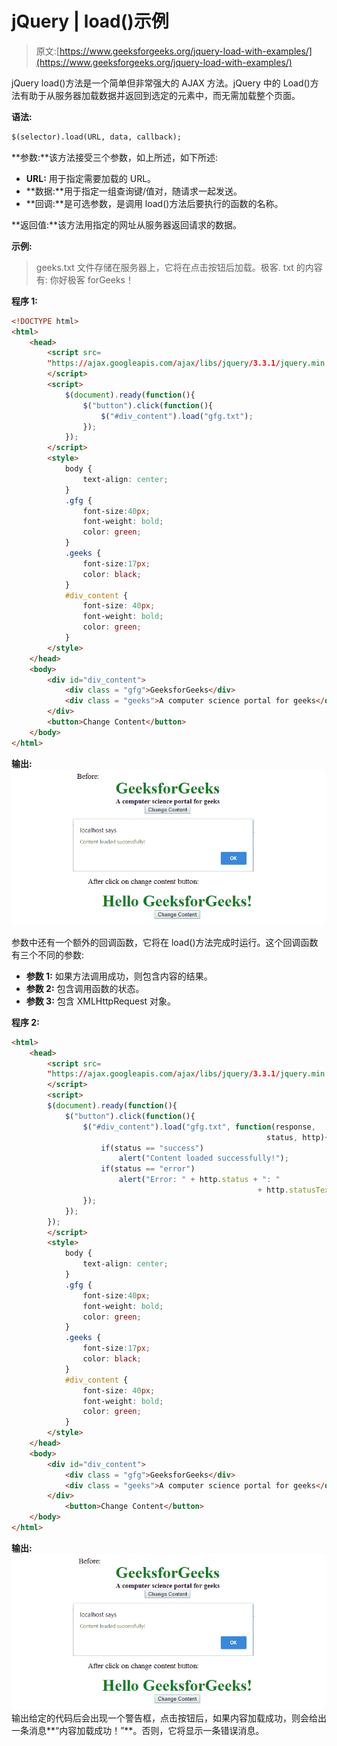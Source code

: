 # jQuery | load()示例

> 原文:[https://www.geeksforgeeks.org/jquery-load-with-examples/](https://www.geeksforgeeks.org/jquery-load-with-examples/)

jQuery load()方法是一个简单但非常强大的 AJAX 方法。jQuery 中的 Load()方法有助于从服务器加载数据并返回到选定的元素中，而无需加载整个页面。

**语法:**

```html
$(selector).load(URL, data, callback);
```

**参数:**该方法接受三个参数，如上所述，如下所述:

*   **URL:** 用于指定需要加载的 URL。
*   **数据:**用于指定一组查询键/值对，随请求一起发送。
*   **回调:**是可选参数，是调用 load()方法后要执行的函数的名称。

**返回值:**该方法用指定的网址从服务器返回请求的数据。

**示例:**

> geeks.txt 文件存储在服务器上，它将在点击按钮后加载。极客. txt 的内容有:
> 你好极客 forGeeks！

**程序 1:**

```html
<!DOCTYPE html>
<html>
    <head>
        <script src=
        "https://ajax.googleapis.com/ajax/libs/jquery/3.3.1/jquery.min.js">
        </script>
        <script>
            $(document).ready(function(){
                $("button").click(function(){
                    $("#div_content").load("gfg.txt");
                });
            });
        </script>
        <style>
            body {
                text-align: center;
            }
            .gfg {
                font-size:40px;
                font-weight: bold;
                color: green;
            }
            .geeks {
                font-size:17px;
                color: black;
            }
            #div_content {
                font-size: 40px;
                font-weight: bold;
                color: green;
            }
        </style>
    </head>
    <body>
        <div id="div_content">
            <div class = "gfg">GeeksforGeeks</div>
            <div class = "geeks">A computer science portal for geeks</div>
        </div>
        <button>Change Content</button>
    </body>
</html>
```

**输出:**
![load content method](img/6b5ef8c85b3e6a4dec0758fb70721123.png)

参数中还有一个额外的回调函数，它将在 load()方法完成时运行。这个回调函数有三个不同的参数:

*   **参数 1:** 如果方法调用成功，则包含内容的结果。
*   **参数 2:** 包含调用函数的状态。
*   **参数 3:** 包含 XMLHttpRequest 对象。

**程序 2:**

```html
<html>
    <head>
        <script src=
        "https://ajax.googleapis.com/ajax/libs/jquery/3.3.1/jquery.min.js">
        </script>
        <script>
        $(document).ready(function(){
            $("button").click(function(){
                $("#div_content").load("gfg.txt", function(response,
                                                         status, http){
                    if(status == "success")
                        alert("Content loaded successfully!");
                    if(status == "error")
                        alert("Error: " + http.status + ": " 
                                                       + http.statusText);
                });
            });
        });
        </script>
        <style>
            body {
                text-align: center;
            }
            .gfg {
                font-size:40px;
                font-weight: bold;
                color: green;
            }
            .geeks {
                font-size:17px;
                color: black;
            }
            #div_content {
                font-size: 40px;
                font-weight: bold;
                color: green;
            }
        </style>
    </head>
    <body>
        <div id="div_content">
            <div class = "gfg">GeeksforGeeks</div>
            <div class = "geeks">A computer science portal for geeks</div>
        </div>
            <button>Change Content</button>
    </body>
</html>
```

**输出:**
![load method output](img/249c5ae112f12aeaa3a1680857f89e3f.png)
输出给定的代码后会出现一个警告框，点击按钮后，如果内容加载成功，则会给出一条消息**“内容加载成功！”**。否则，它将显示一条错误消息。
